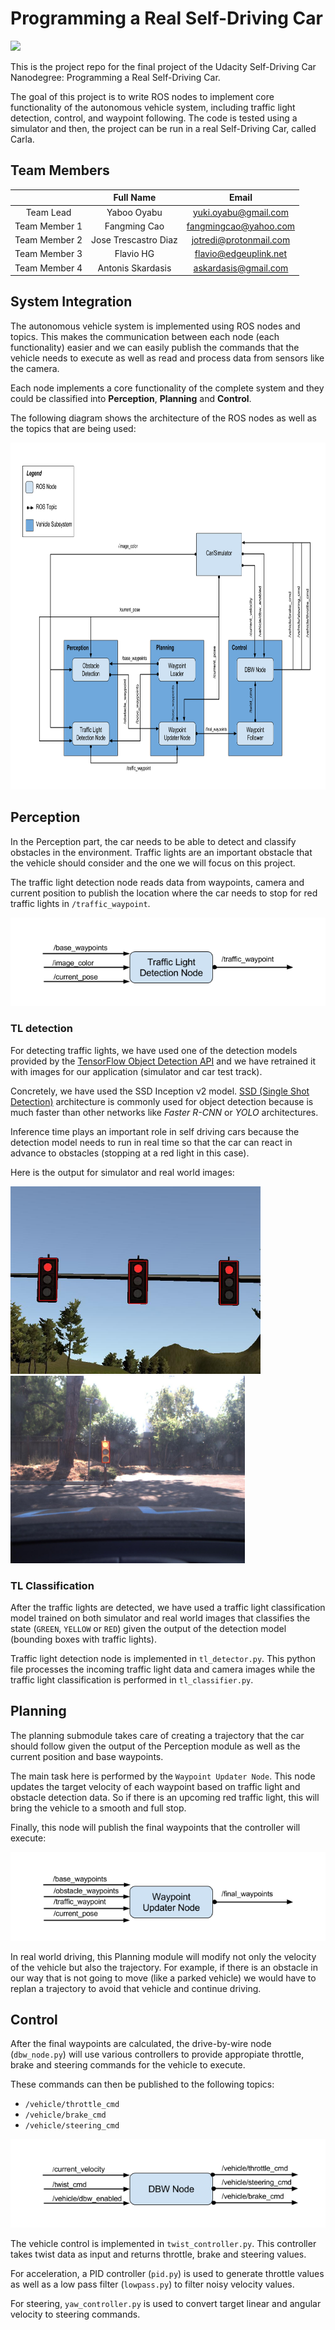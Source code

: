 # Programming a Real Self-Driving Car

<img src="./imgs/img.png" height=400>

This is the project repo for the final project of the Udacity Self-Driving Car Nanodegree: Programming a Real Self-Driving Car.

The goal of this project is to write ROS nodes to implement core functionality of the autonomous vehicle system, including traffic light detection, control, and waypoint following. The code is tested using a simulator and then, the project can be run in a real Self-Driving Car, called Carla.

## Team Members

|               |       Full Name      |          Email         |
|:-------------:|:--------------------:|:----------------------:|
|   Team Lead   | Yaboo Oyabu          | yuki.oyabu@gmail.com   |
| Team Member 1 | Fangming Cao         | fangmingcao@yahoo.com  |
| Team Member 2 | Jose Trescastro Diaz | jotredi@protonmail.com |
| Team Member 3 | Flavio HG            | flavio@edgeuplink.net  |
| Team Member 4 | Antonis Skardasis    | askardasis@gmail.com   |

## System Integration 

The autonomous vehicle system is implemented using ROS nodes and topics. This makes the communication between each node (each functionality) easier and we can easily publish the commands that the vehicle needs to execute as well as read and process data from sensors like the camera.

Each node implements a core functionality of the complete system and they could be classified into **Perception**, **Planning** and **Control**.

The following diagram shows the architecture of the ROS nodes as well as the topics that are being used:

<img src="./imgs/final-project-ros-graph-v2.png" height=555 >

## Perception 

In the Perception part, the car needs to be able to detect and classify obstacles in the environment. Traffic lights are an important obstacle that the vehicle should consider and the one we will focus on this project.

The traffic light detection node reads data from waypoints, camera and current position to publish the location where the car needs to stop for red traffic lights in `/traffic_waypoint`.

<img src="./imgs/tl-detector-ros-graph.png" >

### TL detection 

For detecting traffic lights, we have used one of the detection models provided by the [TensorFlow Object Detection API](https://github.com/tensorflow/models/tree/master/research/object_detection) and we have retrained it with images for our application (simulator and car test track).

Concretely, we have used the SSD Inception v2 model. [SSD (Single Shot Detection)]( https://arxiv.org/abs/1512.02325) architecture is commonly used for object detection because is much faster than other networks like *Faster R-CNN* or *YOLO* architectures.

Inference time plays an important role in self driving cars because the detection model needs to run in real time so that the car can react in advance to obstacles (stopping at a red light in this case).

Here is the output for simulator and real world images:

<img src="./imgs/sim_detection.jpg" height=300>  <img src="./imgs/real_detection.jpg" height=300>

### TL Classification

After the traffic lights are detected, we have used a traffic light classification model trained on both simulator and real world images that classifies the state (`GREEN`, `YELLOW` or `RED`) given the output of the detection model (bounding boxes with traffic lights).

Traffic light detection node is implemented in `tl_detector.py`. This python file processes the incoming traffic light data and camera images while the traffic light classification is performed in `tl_classifier.py`.

## Planning

The planning submodule takes care of creating a trajectory that the car should follow given the output of the Perception module as well as the current position and base waypoints.

The main task here is performed by the `Waypoint Updater Node`. This node updates the target velocity of each waypoint based on traffic light and obstacle detection data. So if there is an upcoming red traffic light, this will bring the vehicle to a smooth and full stop.

Finally, this node will publish the final waypoints that the controller will execute:

<img src="./imgs/waypoint-updater-ros-graph.png" >

In real world driving, this Planning module will modify not only the velocity of the vehicle but also the trajectory. For example, if there is an obstacle in our way that is not going to move (like a parked vehicle) we would have to replan a trajectory to avoid that vehicle and continue driving.

## Control 

After the final waypoints are calculated, the drive-by-wire node (`dbw_node.py`) will use various controllers to provide appropiate throttle, brake and steering commands for the vehicle to execute. 

These commands can then be published to the following topics:

* `/vehicle/throttle_cmd`
* `/vehicle/brake_cmd`
* `/vehicle/steering_cmd`

<img src="./imgs/dbw-node-ros-graph.png" >

The vehicle control is implemented in `twist_controller.py`. This controller takes twist data as input and returns throttle, brake and steering values.

For acceleration, a PID controller (`pid.py`) is used to generate throttle values as well as a low pass filter (`lowpass.py`) to filter noisy velocity values.

For steering, `yaw_controller.py` is used to convert target linear and angular velocity to steering commands.
